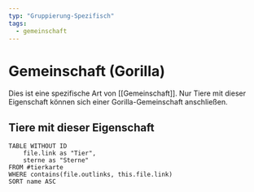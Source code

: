 ```yaml
---
typ: "Gruppierung-Spezifisch"
tags:
  - gemeinschaft
---  
```

# Gemeinschaft (Gorilla)
Dies ist eine spezifische Art von [[Gemeinschaft]]. Nur Tiere mit dieser Eigenschaft können sich einer Gorilla-Gemeinschaft anschließen.  

## Tiere mit dieser Eigenschaft  
```dataview 
TABLE WITHOUT ID   
	file.link as "Tier",   
	sterne as "Sterne" 
FROM #tierkarte 
WHERE contains(file.outlinks, this.file.link) 
SORT name ASC
